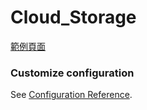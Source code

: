 # Cloud_Storage

[範例頁面](https://asd8116.github.io/F2E_week8_Cloud/dist/)

### Customize configuration

See [Configuration Reference](https://cli.vuejs.org/config/).

